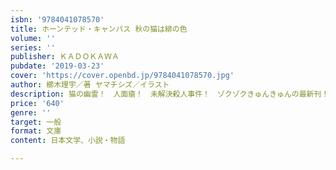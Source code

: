```yaml
---
isbn: '9784041078570'
title: ホーンテッド・キャンパス 秋の猫は緋の色
volume: ''
series: ''
publisher: ＫＡＤＯＫＡＷＡ
pubdate: '2019-03-23'
cover: 'https://cover.openbd.jp/9784041078570.jpg'
author: 櫛木理宇／著 ヤマチシズ／イラスト
description: 猫の幽霊！　人面瘡！　未解決殺人事件！　ゾクゾクきゅんきゅんの最新刊！
price: '640'
genre: ''
target: 一般
format: 文庫
content: 日本文学、小説・物語

---
```

